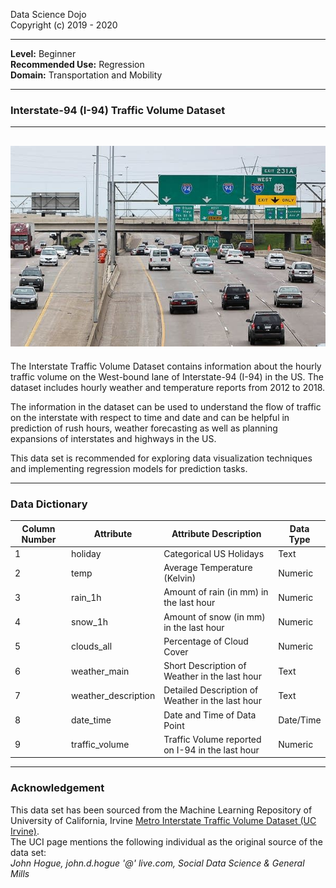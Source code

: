 Data Science Dojo  <br/>
Copyright (c) 2019 - 2020

---

**Level:** Beginner <br/>
**Recommended Use:** Regression  <br/>
**Domain:** Transportation and Mobility <br/>

---

### Interstate-94 (I-94) Traffic Volume Dataset

---
![](Interstate94.jpg)
---


The Interstate Traffic Volume Dataset contains information about the hourly traffic volume on the West-bound lane of Interstate-94 (I-94) in the US. The dataset includes hourly weather and temperature reports from 2012 to 2018.

The information in the dataset can be used to understand the flow of traffic on the interstate with respect to time and date and can be helpful in prediction of rush hours, weather forecasting as well as planning expansions of interstates and highways in the US. 

This data set is recommended for exploring data visualization techniques and implementing regression models for prediction tasks.

---

### Data Dictionary

| Column Number | Attribute           | Attribute Description                            | Data Type |
| ------------- | ------------------- | ------------------------------------------------ | --------- |
| 1             | holiday             | Categorical US Holidays                          | Text      |
| 2             | temp                | Average Temperature (Kelvin)                     | Numeric   |
| 3             | rain_1h             | Amount of rain (in mm) in the last hour          | Numeric   |
| 4             | snow_1h             | Amount of snow (in mm) in the last hour          | Numeric   |
| 5             | clouds_all          | Percentage of Cloud Cover                        | Numeric   |
| 6             | weather_main        | Short Description of Weather in the last hour    | Text      |
| 7             | weather_description | Detailed Description of Weather in the last hour | Text      |
| 8             | date_time           | Date and Time of Data Point                      | Date/Time |
| 9             | traffic_volume      | Traffic Volume reported on I-94 in the last hour | Numeric   |

---

### Acknowledgement

This data set has been sourced from the Machine Learning Repository of
University of California, Irvine [Metro Interstate Traffic Volume Dataset (UC
Irvine)](https://archive.ics.uci.edu/ml/datasets/Metro+Interstate+Traffic+Volume).  
The UCI page mentions the following individual as the original source of the
data set:  
*John Hogue, john.d.hogue '@' live.com, Social Data Science & General Mills*
